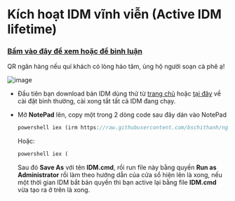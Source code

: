 # Kích hoạt IDM vĩnh viễn (Active IDM lifetime)
### [Bấm vào đây để xem hoặc để bình luận](https://bsngchithanh.blogspot.com/2025/03/kich-hoat-idm-vinh-vien-active-idm.html)

QR ngân hàng nếu quí khách có lòng hảo tâm, ủng hộ người soạn cà phê ạ!

![image](https://github.com/user-attachments/assets/5eb77be1-b312-4d0c-a5c0-ebc451629ac2)

- Đầu tiên bạn download bản IDM dùng thử từ [trang chủ](https://www.internetdownloadmanager.com) hoặc [tại đây](https://raw.githubusercontent.com/bschithanh/nguon/main/idman642build27.exe) về cài đặt bình thường, cài xong tắt tất cả IDM đang chạy.
- Mở **NotePad** lên, copy một trong 2 dòng code sau đây dán vào NotePad
  ```php
  powershell iex (irm https://raw.githubusercontent.com/bschithanh/nguon/main/idm.ps1)
  ```

  Hoặc:

  ```php
  powershell iex (
  ```

  Sau đó **Save As** với tên **IDM.cmd**, rồi run file này bằng quyền **Run as Administrator** rồi làm theo hướng dẫn của cửa sổ hiện lên là xong, nếu một thời gian IDM bắt bản quyền thì bạn active lại bằng file **IDM.cmd** vừa tạo ra ở trên là xong.
